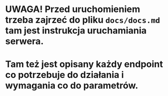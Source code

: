 # UWAGA! Przed uruchomieniem trzeba zajrzeć do pliku `docs/docs.md` tam jest instrukcja uruchamiania serwera.
# Tam też jest opisany każdy endpoint co potrzebuje do działania i wymagania co do parametrów.
